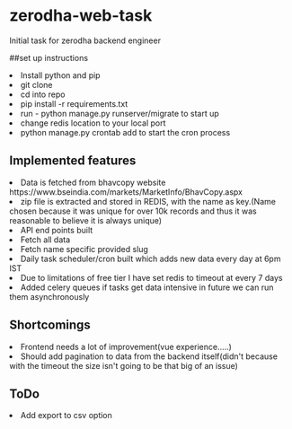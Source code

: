 # zerodha-web-task
Initial task for zerodha backend engineer

##set up instructions
<li>Install python and pip</li>
<li>git clone</li>
<li>cd into repo</li>
<li>pip install -r requirements.txt </li>
<li>run - python manage.py runserver/migrate to start up</li>
<li>change redis location to your local port</li>
<li>python manage.py crontab add to start the cron process</li>

## Implemented features
<li>Data is fetched from bhavcopy website https://www.bseindia.com/markets/MarketInfo/BhavCopy.aspx</li>
<li>zip file is extracted and stored in REDIS, with the name as key.(Name chosen because it was unique for over 10k records and thus it was reasonable to believe it is always unique)</li>
<li>API end points built
   <li>Fetch all data</li>
   <li>Fetch name specific provided slug</li>
</li>
<li>Daily task scheduler/cron built which adds new data every day at 6pm IST</li>
<li>Due to limitations of free tier I have set redis to timeout at every 7 days</li>
<li>Added celery queues if tasks get data intensive in future we can run them asynchronously</li>

## Shortcomings
<li>Frontend needs a lot of improvement(vue experience.....)</li>
<li>Should add pagination to data from the backend itself(didn't because with the timeout the size isn't going to be that big of an issue)</li>

## ToDo
<li>Add export to csv option</li>
